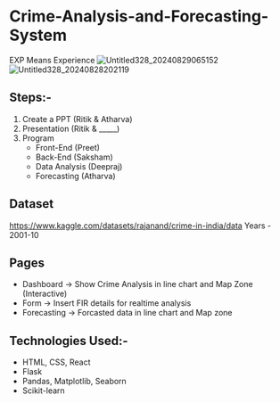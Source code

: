 # Crime-Analysis-and-Forecasting-System
EXP Means Experience
![Untitled328_20240829065152](https://github.com/user-attachments/assets/ab747280-ab0e-4288-a6de-1bd14669e065)
![Untitled328_20240828202119](https://github.com/user-attachments/assets/969cde5d-17d5-4db3-9267-74fd7853c024)

## Steps:-
1. Create a PPT (Ritik & Atharva)
2. Presentation (Ritik & _____)
3. Program
    - Front-End (Preet)
    - Back-End (Saksham)
    - Data Analysis (Deepraj)
    - Forecasting (Atharva)

## Dataset
https://www.kaggle.com/datasets/rajanand/crime-in-india/data
           Years - 2001-10

## Pages
- Dashboard -> Show Crime Analysis in line chart and Map Zone (Interactive)
- Form -> Insert FIR details for realtime analysis
- Forecasting -> Forcasted data in line chart and Map zone

## Technologies Used:-
- HTML, CSS, React
- Flask
- Pandas, Matplotlib, Seaborn
- Scikit-learn
